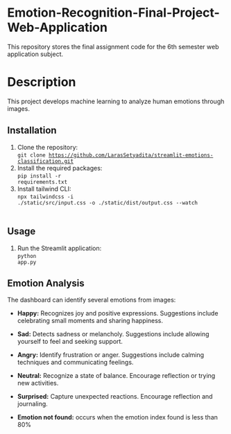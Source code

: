 ﻿# Emotion-Recognition-Final-Project-Web-Application
This repository stores the final assignment code for the 6th semester web application subject.

# Description
This project develops machine learning to analyze human emotions through images.

## Installation
1. Clone the repository:
<br><code>git clone https://github.com/LarasSetyadita/streamlit-emotions-classification.git</code></br>
2. Install the required packages:
<br><code>pip install -r requirements.txt</code></br>
2. Install tailwind CLI:
<br><code>npx tailwindcss -i ./static/src/input.css -o ./static/dist/output.css --watch
</code></br>

## Usage
1. Run the Streamlit application:
<br><code>python app.py</code></br>

## Emotion Analysis
The dashboard can identify several emotions from images:
- <b>Happy:</b> Recognizes joy and positive expressions. Suggestions include celebrating small moments and sharing happiness.
- <b>Sad:</b> Detects sadness or melancholy. Suggestions include allowing yourself to feel and seeking support.

- <b>Angry:</b> Identify frustration or anger. Suggestions include calming techniques and communicating feelings.
- <b>Neutral:</b> Recognize a state of balance. Encourage reflection or trying new activities.
- <b>Surprised:</b> Capture unexpected reactions. Encourage reflection and journaling.
- <b>Emotion not found:</b> occurs when the emotion index found is less than 80%
